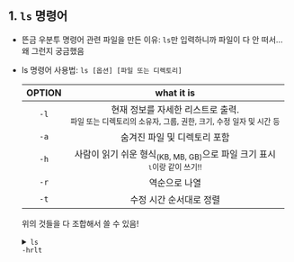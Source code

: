 ## 1. ```ls``` 명령어
* 뜬금 우분투 명령어 관련 파일을 만든 이유: ```ls```만 입력하니까 파일이 다 안 떠서... 왜 그런지 궁금했음
* ls 명령어 사용법: ```ls [옵션] [파일 또는 디렉토리]```<br>

  |**OPTION**|what it is|
  |:---:|:---:|
  |```-l```|현재 정보를 자세한 리스트로 출력.<br><sub>파일 또는 디렉토리의 소유자, 그룹, 권한, 크기, 수정 일자 및 시간 등</sub>|
  |```-a```|숨겨진 파일 및 디렉토리 포함|
  |```-h```|사람이 읽기 쉬운 형식<sub>(KB, MB, GB)</sub>으로 파일 크기 표시<br><sub><code>l</code>이랑 같이 쓰기!!</sub>|
  |```-r```|역순으로 나열|
  |```-t```|수정 시간 순서대로 정렬|
  
  위의 것들을 다 조합해서 쓸 수 있음!
&emsp;<details>
      <summary><code>ls -hrlt</code></summary>
      <div markdown="1">
      <br>&emsp;
      <img src="https://github.com/redzzzi/C23summer/assets/127263392/e50d9c20-c973-42ed-8f96-9cc808e9340d" width="500px">
      </details>
